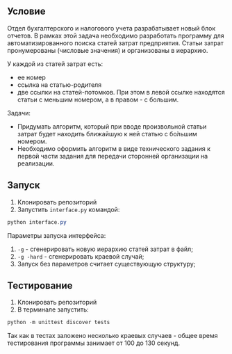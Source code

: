 ## Условие

Отдел бухгалтерского и налогового учета разрабатывает новый блок отчетов. В рамках этой задача необходимо разработать программу для автоматизированного поиска статей затрат предприятия. Статьи затрат пронумерованы (числовые значения) и организованы в иерархию. 

У каждой из статей затрат есть: 
- ее номер
- ссылка на статью-родителя
- две ссылки на статей-потомков. При этом в левой ссылке находятся статьи с меньшим номером, а в правом - с большим.

Задачи:
- Придумать алгоритм, который при вводе произвольной статьи затрат будет находить ближайшую к ней статью с бо́льшим номером. 
- Необходимо оформить алгоритм в виде технического задания к первой части задания для передачи сторонней организации на реализации.

## Запуск

1. Клонировать репозиторий
2. Запустить `interface.py` командой:

```powershell
python interface.py
```

Параметры запуска интерфейса:
1. `-g` - сгенерировать новую иерархию статей затрат в файл;
2. `-g -hard` - сгенерировать краевой случай;
3. Запуск без параметров считает существующую структуру;

## Тестирование

1. Клонировать репозиторий
2. В терминале запустить:

```powershell
python -m unittest discover tests
```

Так как в тестах заложено несколько краевых случаев - общее время тестирования программы занимает от 100 до 130 секунд.